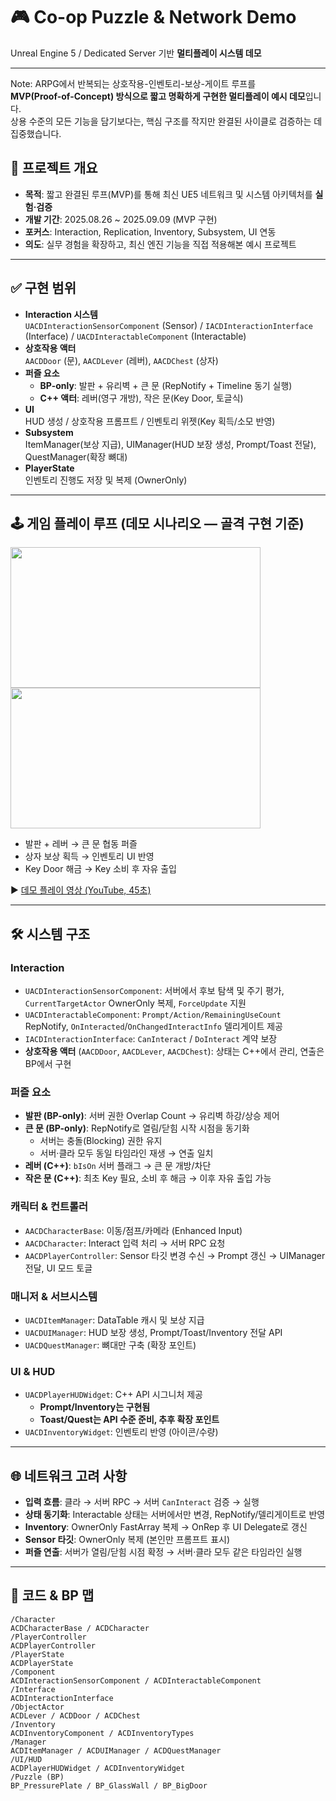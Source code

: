 # 🎮 Co-op Puzzle & Network Demo
Unreal Engine 5 / Dedicated Server 기반 **멀티플레이 시스템 데모**  

---

Note: ARPG에서 반복되는 상호작용-인벤토리-보상-게이트 루프를  
**MVP(Proof-of-Concept) 방식으로 짧고 명확하게 구현한 멀티플레이 예시 데모**입니다.  
상용 수준의 모든 기능을 담기보다는, 핵심 구조를 작지만 완결된 사이클로 검증하는 데 집중했습니다.

## 📌 프로젝트 개요
- **목적**: 짧고 완결된 루프(MVP)를 통해 최신 UE5 네트워크 및 시스템 아키텍처를 **실험·검증**
- **개발 기간**: 2025.08.26 ~ 2025.09.09 (MVP 구현)
- **포커스**: Interaction, Replication, Inventory, Subsystem, UI 연동  
- **의도**: 실무 경험을 확장하고, 최신 엔진 기능을 직접 적용해본 예시 프로젝트

---

## ✅ 구현 범위
- **Interaction 시스템**  
  `UACDInteractionSensorComponent` (Sensor) / `IACDInteractionInterface` (Interface) / `UACDInteractableComponent` (Interactable)
- **상호작용 액터**  
  `AACDDoor` (문), `AACDLever` (레버), `AACDChest` (상자)
- **퍼즐 요소**  
  - **BP-only**: 발판 + 유리벽 + 큰 문 (RepNotify + Timeline 동기 실행)
  - **C++ 액터**: 레버(영구 개방), 작은 문(Key Door, 토글식)
- **UI**  
  HUD 생성 / 상호작용 프롬프트 / 인벤토리 위젯(Key 획득/소모 반영)
- **Subsystem**  
  ItemManager(보상 지급), UIManager(HUD 보장 생성, Prompt/Toast 전달), QuestManager(확장 뼈대)
- **PlayerState**  
  인벤토리 진행도 저장 및 복제 (OwnerOnly)

---

## 🕹️ 게임 플레이 루프 (데모 시나리오 — **골격 구현 기준**)
<img src="https://github.com/user-attachments/assets/8278e243-0fda-46b0-8bd8-b43a6aee2010" width="400" height="225"/>
<img src="https://github.com/user-attachments/assets/f0a8e4c6-c869-45f5-9b07-642d714238a5" width="400" height="225"/>  

- 발판 + 레버 → 큰 문 협동 퍼즐   
- 상자 보상 획득 → 인벤토리 UI 반영   
- Key Door 해금 → Key 소비 후 자유 출입  

▶️ [데모 플레이 영상 (YouTube, 45초)](https://youtu.be/zNMQqJn7SSA)

---

## 🛠️ 시스템 구조

### Interaction
- `UACDInteractionSensorComponent`: 서버에서 후보 탐색 및 주기 평가, `CurrentTargetActor` OwnerOnly 복제, `ForceUpdate` 지원
- `UACDInteractableComponent`: `Prompt/Action/RemainingUseCount` RepNotify, `OnInteracted`/`OnChangedInteractInfo` 델리게이트 제공
- `IACDInteractionInterface`: `CanInteract` / `DoInteract` 계약 보장
- **상호작용 액터** (`AACDDoor`, `AACDLever`, `AACDChest`): 상태는 C++에서 관리, 연출은 BP에서 구현

### 퍼즐 요소
- **발판 (BP-only)**: 서버 권한 Overlap Count → 유리벽 하강/상승 제어
- **큰 문 (BP-only)**: RepNotify로 열림/닫힘 시작 시점을 동기화  
  - 서버는 충돌(Blocking) 권한 유지  
  - 서버·클라 모두 동일 타임라인 재생 → 연출 일치
- **레버 (C++)**: `bIsOn` 서버 플래그 → 큰 문 개방/차단
- **작은 문 (C++)**: 최초 Key 필요, 소비 후 해금 → 이후 자유 출입 가능

### 캐릭터 & 컨트롤러
- `AACDCharacterBase`: 이동/점프/카메라 (Enhanced Input)
- `AACDCharacter`: Interact 입력 처리 → 서버 RPC 요청
- `AACDPlayerController`: Sensor 타깃 변경 수신 → Prompt 갱신 → UIManager 전달, UI 모드 토글

### 매니저 & 서브시스템
- `UACDItemManager`: DataTable 캐시 및 보상 지급
- `UACDUIManager`: HUD 보장 생성, Prompt/Toast/Inventory 전달 API
- `UACDQuestManager`: 뼈대만 구축 (확장 포인트)

### UI & HUD
- `UACDPlayerHUDWidget`: C++ API 시그니처 제공  
  - **Prompt/Inventory는 구현됨**  
  - **Toast/Quest는 API 수준 준비, 추후 확장 포인트**  
- `UACDInventoryWidget`: 인벤토리 반영 (아이콘/수량)

---

## 🌐 네트워크 고려 사항
- **입력 흐름**: 클라 → 서버 RPC → 서버 `CanInteract` 검증 → 실행
- **상태 동기화**: Interactable 상태는 서버에서만 변경, RepNotify/델리게이트로 반영
- **Inventory**: OwnerOnly FastArray 복제 → OnRep 후 UI Delegate로 갱신
- **Sensor 타깃**: OwnerOnly 복제 (본인만 프롬프트 표시)
- **퍼즐 연출**: 서버가 열림/닫힘 시점 확정 → 서버·클라 모두 같은 타임라인 실행
---

## 📂 코드 & BP 맵
```plaintext
/Character
ACDCharacterBase / ACDCharacter
/PlayerController
ACDPlayerController
/PlayerState
ACDPlayerState
/Component
ACDInteractionSensorComponent / ACDInteractableComponent
/Interface
ACDInteractionInterface
/ObjectActor
ACDLever / ACDDoor / ACDChest
/Inventory
ACDInventoryComponent / ACDInventoryTypes
/Manager
ACDItemManager / ACDUIManager / ACDQuestManager
/UI/HUD
ACDPlayerHUDWidget / ACDInventoryWidget
/Puzzle (BP)
BP_PressurePlate / BP_GlassWall / BP_BigDoor
